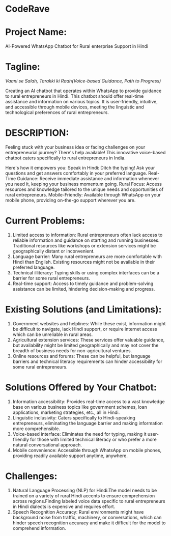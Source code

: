 # CodeRave
# Project Name: 
AI-Powered WhatsApp Chatbot for Rural enterprise Support in Hindi
# Tagline:
*Vaani se Salah, Tarakki ki Raah(Voice-based Guidance, Path to Progress)*

Creating an AI chatbot that operates within WhatsApp to provide guidance to rural entrepreneurs in Hindi. This chatbot should offer real-time assistance and information on various topics. It is user-friendly, intuitive, and
accessible through mobile devices, meeting the linguistic and technological preferences of rural entrepreneurs.

# DESCRIPTION:
Feeling stuck with your business idea or facing challenges on your entrepreneurial journey? There's help available! This innovative voice-based chatbot caters specifically to rural entrepreneurs in India.

Here's how it empowers you:
Speak in Hindi: Ditch the typing! Ask your questions and get answers comfortably in your preferred language.
Real-Time Guidance: Receive immediate assistance and information whenever you need it, keeping your business momentum going.
Rural Focus: Access resources and knowledge tailored to the unique needs and opportunities of rural entrepreneurs.
Mobile-Friendly: Available through WhatsApp on your mobile phone, providing on-the-go support wherever you are.

# Current Problems:
1. Limited access to information: Rural entrepreneurs often lack access to reliable information and guidance on starting and running businesses. Traditional resources like workshops or extension services might be geographically distant or inconvenient.
2. Language barrier: Many rural entrepreneurs are more comfortable with Hindi than English. Existing resources might not be available in their preferred language.
3. Technical illiteracy: Typing skills or using complex interfaces can be a barrier for some rural entrepreneurs.
4. Real-time support: Access to timely guidance and problem-solving assistance can be limited, hindering decision-making and progress.

# Existing Solutions (and Limitations):
1. Government websites and helplines: While these exist, information might be difficult to navigate, lack Hindi support, or require internet access which can be unreliable in rural areas.
2. Agricultural extension services: These services offer valuable guidance, but availability might be limited geographically and may not cover the breadth of business needs for non-agricultural ventures.
3. Online resources and forums: These can be helpful, but language barriers and technical literacy requirements can hinder accessibility for some rural entrepreneurs.

# Solutions Offered by Your Chatbot:
1. Information accessibility: Provides real-time access to a vast knowledge base on various business topics like government schemes, loan applications, marketing strategies, etc., all in Hindi.
2. Linguistic inclusivity: Caters specifically to Hindi-speaking entrepreneurs, eliminating the language barrier and making information more comprehensible.
3. Voice-based interface: Eliminates the need for typing, making it user-friendly for those with limited technical literacy or who prefer a more natural conversational approach.
4. Mobile convenience: Accessible through WhatsApp on mobile phones, providing readily available support anytime, anywhere.

# Challenges:
1. Natural Language Processing (NLP) for Hindi:The model needs to be trained on a variety of rural Hindi accents to ensure comprehension across regions.Finding labeled voice data specific to rural entrepreneurs in Hindi dialects is expensive and requires effort.
2. Speech Recognition Accuracy: Rural environments might have background noise from traffic, machinery, or conversations, which can hinder speech recognition accuracy and make it difficult for the model to comprehend information.
